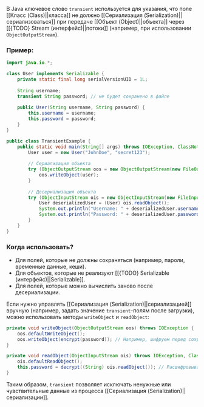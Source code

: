 В Java ключевое слово `transient` используется для указания, что поле [[Класс (Class)||класса]] не должно [[Сериализация (Serialization)||сериализоваться]] при передаче [[Объект (Object)||объекта]] через [[{TODO} Stream (интерфейс)||потоки]] (например, при использовании `ObjectOutputStream`).

### Пример:

```java
import java.io.*;

class User implements Serializable {
    private static final long serialVersionUID = 1L;
    
    String username;
    transient String password; // не будет сохранено в файле
	
    public User(String username, String password) {
        this.username = username;
        this.password = password;
    }
}

public class TransientExample {
    public static void main(String[] args) throws IOException, ClassNotFoundException {
        User user = new User("JohnDoe", "secret123");
		
        // Сериализация объекта
        try (ObjectOutputStream oos = new ObjectOutputStream(new FileOutputStream("user.ser"))) {
            oos.writeObject(user);
        }
		
        // Десериализация объекта
        try (ObjectInputStream ois = new ObjectInputStream(new FileInputStream("user.ser"))) {
            User deserializedUser = (User) ois.readObject();
            System.out.println("Username: " + deserializedUser.username);
            System.out.println("Password: " + deserializedUser.password); // null, так как поле transient
        }
    }
}
```


### Когда использовать?

- Для полей, которые не должны сохраняться (например, пароли, временные данные, кеши).
- Для объектов, которые не реализуют [[{TODO} Serializable (интерфейс)||Serializable]].
- Для полей, которые можно вычислить заново после десериализации.

Если нужно управлять [[Сериализация (Serialization)||сериализацией]] вручную (например, задать значение `transient`-полям после загрузки), можно использовать методы `writeObject` и `readObject`:

```java
private void writeObject(ObjectOutputStream oos) throws IOException {
    oos.defaultWriteObject();
    oos.writeObject(encrypt(password)); // Например, шифруем перед сохранением
}

private void readObject(ObjectInputStream ois) throws IOException, ClassNotFoundException {
    ois.defaultReadObject();
    this.password = decrypt((String) ois.readObject()); // Расшифровываем после загрузки
}
```

Таким образом, `transient` позволяет исключать ненужные или чувствительные данные из процесса [[Сериализация (Serialization)||сериализации]].